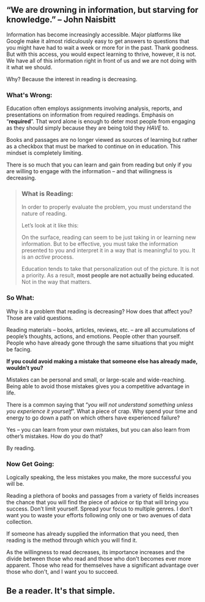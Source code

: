 ## “We are drowning in information, but starving for knowledge.” – John Naisbitt

Information has become increasingly accessible. Major platforms like Google make it almost ridiculously easy to get answers to questions that you might have had to wait a week or more for in the past. Thank goodness. But with this access, you would expect learning to thrive, however, it is not. We have all of this information right in front of us and we are not doing with it what we should. 

Why? Because the interest in reading is decreasing.

### What's Wrong:

Education often employs assignments involving analysis, reports, and presentations on information from required readings. Emphasis on “**required**”. That word alone is enough to deter most people from engaging as they should simply because they are being told they _HAVE_ to. 

Books and passages are no longer viewed as sources of learning but rather as a checkbox that must be marked to continue on in education. This mindset is completely limiting. 

There is so much that you can learn and gain from reading but only if you are willing to engage with the information – and that willingness is decreasing. 

> ### What is Reading:
>
> In order to properly evaluate the problem, you must understand the nature of reading.
>
> Let’s look at it like this:
>
> On the surface, reading can seem to be just taking in or learning new information. But to be effective, you must take the information presented to you and interpret it in a way that is meaningful to you. It is an _active_ process.
>
> Education tends to take that personalization out of the picture. It is not a priority. As a result, **most people are not actually being educated**. Not in the way that matters. 

### So What:

Why is it a problem that reading is decreasing? How does that affect you? Those are valid questions. 

Reading materials – books, articles, reviews, etc. – are all accumulations of people’s thoughts, actions, and emotions. People other than yourself. People who have already gone through the same situations that you might be facing. 

**If you could avoid making a mistake that someone else has already made, wouldn’t you?**

Mistakes can be personal and small, or large-scale and wide-reaching. Being able to avoid those mistakes gives you a competitive advantage in life. 

There is a common saying that “_you will not understand something unless you experience it yourself_”. What a piece of crap. Why spend your time and energy to go down a path on which others have experienced failure? 

Yes – you can learn from your own mistakes, but you can also learn from other’s mistakes. How do you do that?

By reading.  
 
### Now Get Going:

Logically speaking, the less mistakes you make, the more successful you will be. 

Reading a plethora of books and passages from a variety of fields increases the chance that you will find the piece of advice or tip that will bring you success. Don’t limit yourself. Spread your focus to multiple genres. I don’t want you to waste your efforts following only one or two avenues of data collection. 

If someone has already supplied the information that you need, then reading is the method through which you will find it. 

As the willingness to read decreases, its importance increases and the divide between those who read and those who don't becomes ever more apparent. Those who read for themselves have a significant advantage over those who don't, and I want you to succeed.

## Be a reader. It's that simple.
